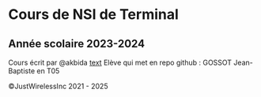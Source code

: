 # Cours de NSI de Terminal 
## Année scolaire 2023-2024

Cours écrit par @akbida [text](https://github.com/akbida)
Elève qui met en repo github : GOSSOT Jean-Baptiste en T05

©JustWirelessInc 2021 - 2025
